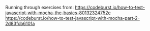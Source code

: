 Running through exercises from:
  https://codeburst.io/how-to-test-javascript-with-mocha-the-basics-80132324752e
  https://codeburst.io/how-to-test-javascript-with-mocha-part-2-2d83fcb6101a


